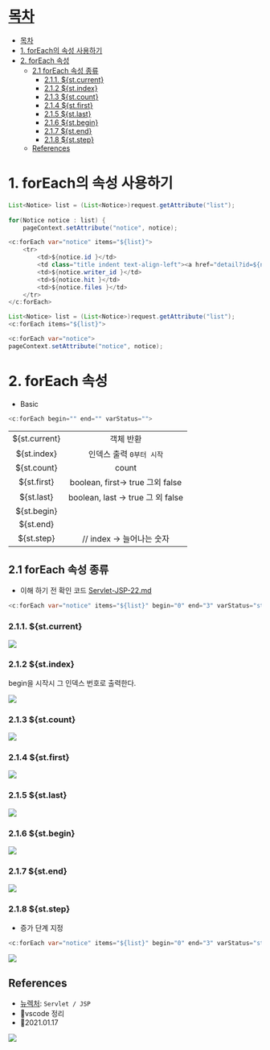 # [목차](#목차)
- [목차](#목차)
- [1. forEach의 속성 사용하기](#1-foreach의-속성-사용하기)
- [2. forEach 속성](#2-foreach-속성)
  - [2.1 forEach 속성 종류](#21-foreach-속성-종류)
    - [2.1.1. ${st.current}](#211-stcurrent)
    - [2.1.2 ${st.index}](#212-stindex)
    - [2.1.3 ${st.count}](#213-stcount)
    - [2.1.4 ${st.first}](#214-stfirst)
    - [2.1.5 ${st.last}](#215-stlast)
    - [2.1.6 ${st.begin}](#216-stbegin)
    - [2.1.7 ${st.end}](#217-stend)
    - [2.1.8 ${st.step}](#218-ststep)
  - [References](#references)

# 1. forEach의 속성 사용하기

```java
List<Notice> list = (List<Notice>)request.getAttribute("list");
					
for(Notice notice : list) { 
    pageContext.setAttribute("notice", notice);
```
```java
<c:forEach var="notice" items="${list}">
    <tr>
        <td>${notice.id }</td>
        <td class="title indent text-align-left"><a href="detail?id=${notice.id }">${notice.title }</a></td>
        <td>${notice.writer_id }</td>
        <td>${notice.hit }</td>
        <td>${notice.files }</td>
    </tr>
</c:forEach>
```
```java
List<Notice> list = (List<Notice>)request.getAttribute("list");
<c:forEach items="${list}">
```
```java
<c:forEach var="notice">
pageContext.setAttribute("notice", notice);
```

# 2. forEach 속성
- Basic
```java
<c:forEach begin="" end="" varStatus="">
```
|||
|:-:|:-:|
${st.current} | 객체 반환
${st.index} | 인덱스 출력 `0부터 시작`
${st.count} | count
${st.first} | boolean, first-> true 그외 false
${st.last} | boolean, last -> true 그 외 false
${st.begin}|
${st.end}|
${st.step}|// index -> 늘어나는 숫자

## 2.1 forEach 속성 종류
- 이해 하기 전 확인 코드 [Servlet-JSP-22.md](Servlet-JSP-22.md)
```java
<c:forEach var="notice" items="${list}" begin="0" end="3" varStatus="st">
```
### 2.1.1. ${st.current}

![](https://images.velog.io/images/withcolinsong/post/8e6f3097-d46e-4ac5-b128-7beab7cb6afc/image.png)

### 2.1.2 ${st.index}
begin을 시작시 그 인덱스 번호로 출력한다.

![](https://images.velog.io/images/withcolinsong/post/752ad8f6-7af7-40a5-bc4b-8f2bdb885929/image.png)

### 2.1.3 ${st.count}
![](https://images.velog.io/images/withcolinsong/post/32cc4cb7-79b5-476f-af0c-b69c5265c548/image.png)

### 2.1.4 ${st.first}
![](https://images.velog.io/images/withcolinsong/post/ac9a5620-282f-40f6-aaa1-5d250194ff6c/image.png)

### 2.1.5 ${st.last}
![](https://images.velog.io/images/withcolinsong/post/c36474b7-370f-4e88-9859-dd3d790382a9/image.png)

### 2.1.6 ${st.begin}
![](https://images.velog.io/images/withcolinsong/post/7269b972-0e7f-40c2-bc86-aaee4d943e8e/image.png)

### 2.1.7 ${st.end}
![](https://images.velog.io/images/withcolinsong/post/57513d31-edc1-4e7e-82ce-99b3b4f1d770/image.png)

### 2.1.8 ${st.step}
- 증가 단계 지정

```java
<c:forEach var="notice" items="${list}" begin="0" end="3" varStatus="st" step="2">
```

![](https://images.velog.io/images/withcolinsong/post/9dd1131a-4a7b-44aa-83a6-07fa3906b814/image.png) 

## References
- [뉴렉처](https://www.youtube.com/watch?v=drCj2k50j_k&list=PLq8wAnVUcTFVOtENMsujSgtv2TOsMy8zd): `Servlet / JSP`
- 🎈vscode 정리
- 🎈2021.01.17

![](https://images.velog.io/images/withcolinsong/post/8dc5159f-5174-49f0-8cca-748d6cd38345/image.png)